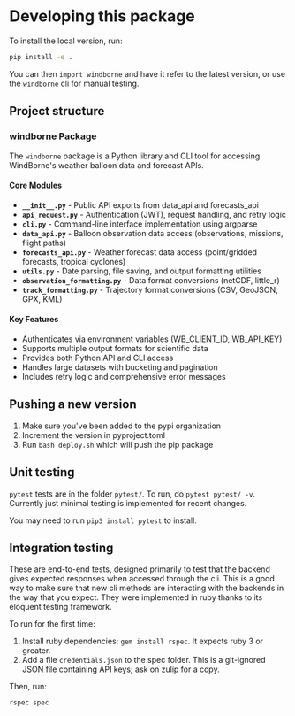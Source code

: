 # Developing this package

To install the local version, run:
```bash
pip install -e .
```

You can then `import windborne` and have it refer to the latest version, or use the `windborne` cli for manual testing.

## Project structure

### windborne Package

The `windborne` package is a Python library and CLI tool for accessing WindBorne's weather balloon data and forecast APIs.

#### Core Modules

- **`__init__.py`** - Public API exports from data_api and forecasts_api
- **`api_request.py`** - Authentication (JWT), request handling, and retry logic
- **`cli.py`** - Command-line interface implementation using argparse
- **`data_api.py`** - Balloon observation data access (observations, missions, flight paths)
- **`forecasts_api.py`** - Weather forecast data access (point/gridded forecasts, tropical cyclones)
- **`utils.py`** - Date parsing, file saving, and output formatting utilities
- **`observation_formatting.py`** - Data format conversions (netCDF, little_r)
- **`track_formatting.py`** - Trajectory format conversions (CSV, GeoJSON, GPX, KML)

#### Key Features

- Authenticates via environment variables (WB_CLIENT_ID, WB_API_KEY)
- Supports multiple output formats for scientific data
- Provides both Python API and CLI access
- Handles large datasets with bucketing and pagination
- Includes retry logic and comprehensive error messages

## Pushing a new version
1. Make sure you've been added to the pypi organization
2. Increment the version in pyproject.toml
3. Run `bash deploy.sh` which will push the pip package

## Unit testing

`pytest` tests are in the folder `pytest/`. To run, do `pytest pytest/ -v`. Currently just minimal testing is implemented for recent changes.

You may need to run `pip3 install pytest` to install.

## Integration testing
These are end-to-end tests, designed primarily to test that the backend gives expected responses when accessed through the cli.
This is a good way to make sure that new cli methods are interacting with the backends in the way that you expect.
They were implemented in ruby thanks to its eloquent testing framework.

To run for the first time:
1. Install ruby dependencies: `gem install rspec`. It expects ruby 3 or greater.
2. Add a file `credentials.json` to the spec folder. This is a git-ignored JSON file containing API keys; ask on zulip for a copy.

Then, run:
```bash
rspec spec
```